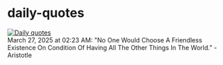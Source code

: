 # daily-quotes
[![Daily quotes](https://github.com/ceepu8/daily-quotes/actions/workflows/daily-quote.yml/badge.svg)](https://github.com/ceepu8/daily-quotes/actions/workflows/daily-quote.yml)<br/>
March 27, 2025 at 02:23 AM: "No One Would Choose A Friendless Existence On Condition Of Having All The Other Things In The World." - Aristotle
